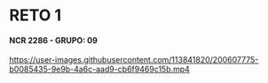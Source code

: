 # RETO 1
#### NCR 2286 - GRUPO: 09


https://user-images.githubusercontent.com/113841820/200607775-b0085435-9e9b-4a6c-aad9-cb6f9469c15b.mp4


